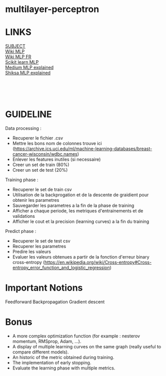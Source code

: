 # multilayer-perceptron

# LINKS

[SUBJECT](https://cdn.intra.42.fr/pdf/pdf/112647/en.subject.pdf)  
[Wiki MLP](https://en.wikipedia.org/wiki/Multilayer_perceptron)  
[Wiki MLP FR](https://fr.wikipedia.org/wiki/Perceptron_multicouche)  
[Scikit learn MLP](https://scikit-learn.org/stable/modules/neural_networks_supervised.html)  
[Medium MLP explained](https://towardsdatascience.com/multilayer-perceptron-explained-with-a-real-life-example-and-python-code-sentiment-analysis-cb408ee93141)  
[Shiksa MLP explained](https://www.shiksha.com/online-courses/articles/understanding-multilayer-perceptron-mlp-neural-networks/)  
[]()  
[]()  
[]()  
[]()  
[]()  


# GUIDELINE

Data processing :
- Recuperer le fichier .csv
- Mettre les bons nom de colonnes trouve ici (https://archive.ics.uci.edu/ml/machine-learning-databases/breast-cancer-wisconsin/wdbc.names)
- Enlever les features inutiles (si necessaire)
- Creer un set de train (80%)
- Creer un set de test (20%)

Training phase :
- Recuperer le set de train csv
- Utilisation de la backprogation et de la descente de graidient pour obtenir les parametres
- Sauvegarder les parametres a la fin de la phase de training
- Afficher a chaque periode, les metriques d'entrainements et de validations
- Afficher le cout et la precision (learning curves) a la fin du training

Predict phase :
- Recuperer le set de test csv
- Recuperer les parametres
- Predire les valeurs
- Evaluer les valeurs obtenues a partir de la fonction d'erreur binary cross-entropy (https://en.wikipedia.org/wiki/Cross-entropy#Cross-entropy_error_function_and_logistic_regression)



# Important Notions

Feedforward
Backpropagation
Gradient descent


# Bonus

- A more complex optimization function (for example : nesterov momentum, RMSprop, Adam, ...).
- A display of multiple learning curves on the same graph (really useful to compare different models).
- An historic of the metric obtained during training.
- The implementation of early stopping.
- Evaluate the learning phase with multiple metrics.
